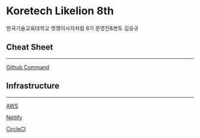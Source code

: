 # Koretech Likelion 8th

한국기술교육대학교 멋쟁이사자처럼 8기 운영진&멘토 김승규

## Cheat Sheet

---

[Github Command](./doc/Github%20Command.md)

## Infrastructure

---

[AWS](./doc/AWS.md)

[Netlify](./doc/Netlify.md)

[CircleCI](./doc/CircleCI.md)